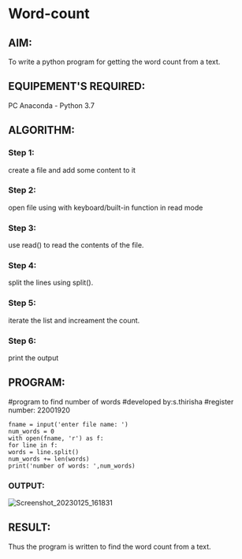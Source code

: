 # Word-count
## AIM:
To write a python program for getting the word count from a text.
## EQUIPEMENT'S REQUIRED: 
PC
Anaconda - Python 3.7
## ALGORITHM: 
### Step 1:

create a file and add some content to it

### Step 2: 

open file using with keyboard/built-in function in read mode
 
### Step 3: 

use read() to read the contents of the file.

### Step 4:  

split the lines using split().

### Step 5: 

iterate the list and increament the count.

### Step 6: 

print the output

## PROGRAM:
#program to find number of words
#developed by:s.thirisha
#register number: 22001920
```
fname = input('enter file name: ')
num_words = 0
with open(fname, 'r') as f:
for line in f:
words = line.split()
num_words += len(words)
print('number of words: ',num_words)
```

### OUTPUT:
![Screenshot_20230125_161831](https://user-images.githubusercontent.com/120380280/214619989-29303e4f-fe07-4143-81a9-67c4e985d53b.png)

## RESULT:
Thus the program is written to find the word count from a text.
